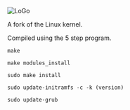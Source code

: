 
![LoGo](http://repo.vinlark.info/antediluvian/logo.PNG)

A fork of the Linux kernel. 

Compiled using the 5 step program.

``make``

``make modules_install``

``sudo make install``

``sudo update-initramfs -c -k (version)``

``sudo update-grub``
